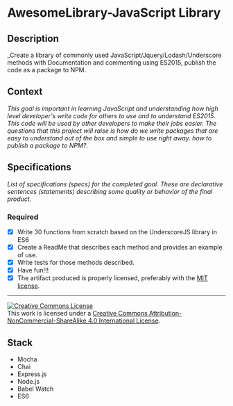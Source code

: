 # AwesomeLibrary-JavaScript Library 
## Description

_Create a library of commonly used JavaScript/Jquery/Lodash/Underscore methods with Documentation and commenting using ES2015, publish the code as a package to NPM.
## Context

_This goal is important in learning JavaScript and understanding how high level developer's write code for others to use and to understand ES2015.  This code will be used by other developers to make their jobs easier. The questions that this project will raise is how do we write packages that are easy to understand out of the box and simple to use right away. how to publish a package to NPM?._

## Specifications

_List of specifications (specs) for the completed goal. These are declarative sentences (statements) describing some quality or behavior of the final product._

### Required

- [x] Write 30 functions from scratch based on the UnderscoreJS library in ES6
- [x] Create a ReadMe that describes each method and provides an example of use. 
- [x] Write tests for those methods described.
- [x] Have fun!!!
- [x] The artifact produced is properly licensed, preferably with the [MIT license][mit-license].

---

<!-- LICENSE -->

<a rel="license" href="http://creativecommons.org/licenses/by-nc-sa/4.0/"><img alt="Creative Commons License" style="border-width:0" src="https://i.creativecommons.org/l/by-nc-sa/4.0/80x15.png" /></a>
<br />This work is licensed under a <a rel="license" href="http://creativecommons.org/licenses/by-nc-sa/4.0/">Creative Commons Attribution-NonCommercial-ShareAlike 4.0 International License</a>.

[mit-license]: https://opensource.org/licenses/MIT

## Stack

- Mocha
- Chai
- Express.js
- Node.js
- Babel Watch
- ES6

